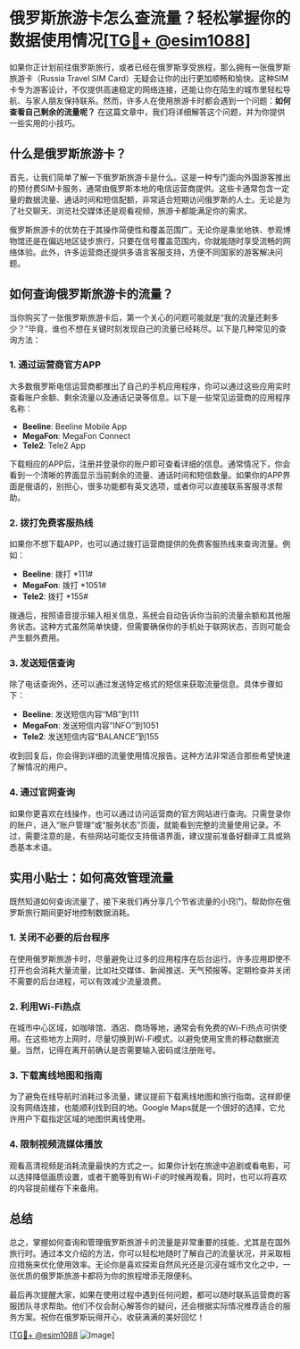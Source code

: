 # 俄罗斯旅游卡怎么查流量？轻松掌握你的数据使用情况[[TG💪+ @esim1088](https://t.me/s/esim1088)]

如果你正计划前往俄罗斯旅行，或者已经在俄罗斯享受旅程，那么拥有一张俄罗斯旅游卡（Russia Travel SIM Card）无疑会让你的出行更加顺畅和愉快。这种SIM卡专为游客设计，不仅提供高速稳定的网络连接，还能让你在陌生的城市里轻松导航、与家人朋友保持联系。然而，许多人在使用旅游卡时都会遇到一个问题：**如何查看自己剩余的流量呢？** 在这篇文章中，我们将详细解答这个问题，并为你提供一些实用的小技巧。

## 什么是俄罗斯旅游卡？

首先，让我们简单了解一下俄罗斯旅游卡是什么。这是一种专门面向外国游客推出的预付费SIM卡服务，通常由俄罗斯本地的电信运营商提供。这些卡通常包含一定量的数据流量、通话时间和短信配额，非常适合短期访问俄罗斯的人士。无论是为了社交聊天、浏览社交媒体还是观看视频，旅游卡都能满足你的需求。

俄罗斯旅游卡的优势在于其操作简便性和覆盖范围广。无论你是乘坐地铁、参观博物馆还是在偏远地区徒步旅行，只要在信号覆盖范围内，你就能随时享受流畅的网络体验。此外，许多运营商还提供多语言客服支持，方便不同国家的游客解决问题。

## 如何查询俄罗斯旅游卡的流量？

当你购买了一张俄罗斯旅游卡后，第一个关心的问题可能就是“我的流量还剩多少？”毕竟，谁也不想在关键时刻发现自己的流量已经耗尽。以下是几种常见的查询方法：

### 1. **通过运营商官方APP**

大多数俄罗斯电信运营商都推出了自己的手机应用程序，你可以通过这些应用实时查看账户余额、剩余流量以及通话记录等信息。以下是一些常见运营商的应用程序名称：

- **Beeline**: Beeline Mobile App  
- **MegaFon**: MegaFon Connect  
- **Tele2**: Tele2 App  

下载相应的APP后，注册并登录你的账户即可查看详细的信息。通常情况下，你会看到一个清晰的界面显示当前剩余的流量、通话时间和短信数量。如果你的APP界面是俄语的，别担心，很多功能都有英文选项，或者你可以直接联系客服寻求帮助。

### 2. **拨打免费客服热线**

如果你不想下载APP，也可以通过拨打运营商提供的免费客服热线来查询流量。例如：

- **Beeline**: 拨打 *111#
- **MegaFon**: 拨打 *1051#
- **Tele2**: 拨打 *155#

拨通后，按照语音提示输入相关信息，系统会自动告诉你当前的流量余额和其他服务状态。这种方式虽然简单快捷，但需要确保你的手机处于联网状态，否则可能会产生额外费用。

### 3. **发送短信查询**

除了电话查询外，还可以通过发送特定格式的短信来获取流量信息。具体步骤如下：

- **Beeline**: 发送短信内容“MB”到111  
- **MegaFon**: 发送短信内容“INFO”到1051  
- **Tele2**: 发送短信内容“BALANCE”到155  

收到回复后，你会得到详细的流量使用情况报告。这种方法非常适合那些希望快速了解情况的用户。

### 4. **通过官网查询**

如果你更喜欢在线操作，也可以通过访问运营商的官方网站进行查询。只需登录你的账户，进入“账户管理”或“服务状态”页面，就能看到完整的流量使用记录。不过，需要注意的是，有些网站可能仅支持俄语界面，建议提前准备好翻译工具或熟悉基本术语。

## 实用小贴士：如何高效管理流量

既然知道如何查询流量了，接下来我们再分享几个节省流量的小窍门，帮助你在俄罗斯旅行期间更好地控制数据消耗。

### 1. **关闭不必要的后台程序**

在使用俄罗斯旅游卡时，尽量避免让过多的应用程序在后台运行。许多应用即使不打开也会消耗大量流量，比如社交媒体、新闻推送、天气预报等。定期检查并关闭不需要的后台进程，可以有效减少流量浪费。

### 2. **利用Wi-Fi热点**

在城市中心区域，如咖啡馆、酒店、商场等地，通常会有免费的Wi-Fi热点可供使用。在这些地方上网时，尽量切换到Wi-Fi模式，以避免使用宝贵的移动数据流量。当然，记得在离开前确认是否需要输入密码或注册账号。

### 3. **下载离线地图和指南**

为了避免在线导航时消耗过多流量，建议提前下载离线地图和旅行指南。这样即便没有网络连接，也能顺利找到目的地。Google Maps就是一个很好的选择，它允许用户下载指定区域的地图供离线使用。

### 4. **限制视频流媒体播放**

观看高清视频是消耗流量最快的方式之一。如果你计划在旅途中追剧或看电影，可以选择降低画质设置，或者干脆等到有Wi-Fi的时候再观看。同时，也可以将喜欢的内容提前缓存下来备用。

## 总结

总之，掌握如何查询和管理俄罗斯旅游卡的流量是非常重要的技能，尤其是在国外旅行时。通过本文介绍的方法，你可以轻松地随时了解自己的流量状况，并采取相应措施来优化使用效率。无论你是喜欢探索自然风光还是沉浸在城市文化之中，一张优质的俄罗斯旅游卡都将为你的旅程增添无限便利。

最后再次提醒大家，如果在使用过程中遇到任何问题，都可以随时联系运营商的客服团队寻求帮助。他们不仅会耐心解答你的疑问，还会根据实际情况推荐适合的服务方案。祝你在俄罗斯玩得开心，收获满满的美好回忆！

[[TG💪+ @esim1088](https://t.me/s/esim1088) ![Image](https://i.postimg.cc/4NQfJmqS/Snipaste-2025-05-13-00-14-12.png)]